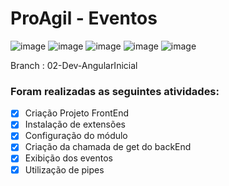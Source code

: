 # ProAgil - Eventos

![image](https://img.shields.io/badge/Angular-DD0031?style=for-the-badge&logo=angular&logoColor=white)
![image](https://img.shields.io/badge/C%23-239120?style=for-the-badge&logo=c-sharp&logoColor=white)
![image](https://img.shields.io/badge/.NET-5C2D91?style=for-the-badge&logo=.net&logoColor=white)
![image](https://img.shields.io/badge/TypeScript-007ACC?style=for-the-badge&logo=typescript&logoColor=white)
![image](https://img.shields.io/badge/HTML5-E34F26?style=for-the-badge&logo=html5&logoColor=white)

Branch : 02-Dev-AngularInicial
### Foram realizadas as seguintes atividades:
- [x] Criação Projeto FrontEnd
- [x] Instalação de extensões
- [x] Configuração do módulo
- [x] Criação da chamada de get do backEnd
- [x] Exibição dos eventos
- [x] Utilização de pipes
